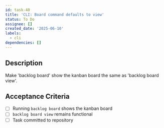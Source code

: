 ```yaml
---
id: task-40
title: 'CLI: Board command defaults to view'
status: To Do
assignee: []
created_date: '2025-06-10'
labels:
  - cli
dependencies: []
---
```


## Description

Make 'backlog board' show the kanban board the same as 'backlog board view'.

## Acceptance Criteria
- [ ] Running `backlog board` shows the kanban board
- [ ] `backlog board view` remains functional
- [ ] Task committed to repository
